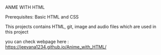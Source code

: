 ANME WITH HTML

Prerequisites: Basic HTML and CSS

This projects contains HTML, git, image and audio files which are used in this project

 you can check webpage here : https://jeevana1234.github.io/Anime_with_HTML/

